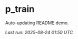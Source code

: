 # p_train

Auto-updating README demo.

<!--START_SECTION:status-->
_Last run: 2025-08-24 01:50 UTC_
<!--END_SECTION:status-->
































































































